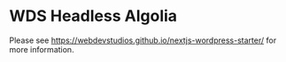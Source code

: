 # WDS Headless Algolia

Please see <https://webdevstudios.github.io/nextjs-wordpress-starter/> for more information.
